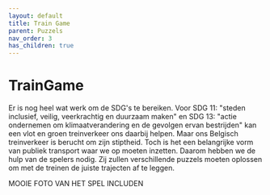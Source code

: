 ```yaml
---
layout: default
title: Train Game
parent: Puzzels
nav_order: 3
has_children: true
---
```

# TrainGame
     
Er is nog heel wat werk om de SDG's te bereiken. Voor SDG 11: "steden inclusief, veilig, veerkrachtig en duurzaam maken" en SDG 13: "actie ondernemen om klimaatverandering en de gevolgen ervan bestrijden" kan een vlot en groen treinverkeer ons daarbij helpen. Maar ons Belgisch treinverkeer is berucht om zijn stiptheid. Toch is het een belangrijke vorm van publiek transport waar we op moeten inzetten. Daarom hebben we de hulp van de spelers nodig. Zij zullen verschillende puzzels moeten oplossen om met de treinen de juiste trajecten af te leggen.

MOOIE FOTO VAN HET SPEL INCLUDEN



